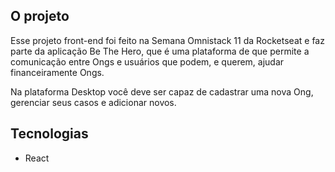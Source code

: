 ## O projeto

Esse projeto front-end foi feito na Semana Omnistack 11 da Rocketseat e faz parte da aplicação Be The Hero, que é uma plataforma de que permite a comunicação entre Ongs e usuários que podem, e querem, ajudar financeiramente Ongs.

Na plataforma Desktop você deve ser capaz de cadastrar uma nova Ong, gerenciar seus casos e adicionar novos.

## Tecnologias

- React
